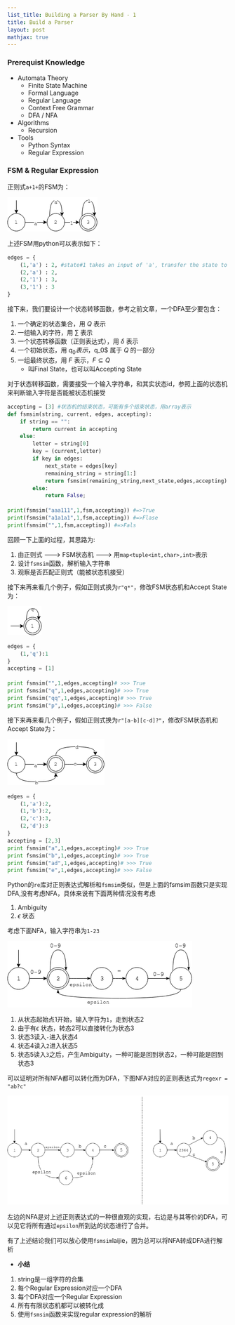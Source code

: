 ```yaml
---
list_title: Building a Parser By Hand - 1
title: Build a Parser
layout: post
mathjax: true
---
```


### Prerequist Knowledge

- Automata Theory
    - Finite State Machine
    - Formal Language
    - Regular Language
    - Context Free Grammar
    - DFA / NFA
- Algorithms
    - Recursion
- Tools
    - Python Syntax
    - Regular Expression

### FSM & Regular Expression

正则式`a+1+`的FSM为：

<img class="img-center" src="/assets/images/2015/07/fsm-1.png">

上述FSM用python可以表示如下：

```python
edges = {
    (1,'a') : 2, #state#1 takes an input of 'a', transfer the state to #2
    (2,'a') : 2,
    (2,'1') : 3,
    (3,'1') : 3
}
```
接下来，我们要设计一个状态转移函数，参考之前文章，一个DFA至少要包含：

1. 一个确定的状态集合，用 $Q$ 表示
2. 一组输入的字符，用 $\sum$ 表示
3. 一个状态转移函数（正则表达式），用 $\delta$ 表示
4. 一个初始状态，用 $q_0 表示，$q_0$ 属于 $Q$ 的一部分
5. 一组最终状态，用 $F$ 表示，$F \subseteq Q$
    - 叫Final State，也可以叫Accepting State


对于状态转移函数，需要接受一个输入字符串，和其实状态id，参照上面的状态机来判断输入字符是否能被状态机接受

```python
accepting = [3] #状态机的结束状态，可能有多个结束状态，用array表示
def fsmsim(string, current, edges, accepting):
    if string == "":
        return current in accepting
    else:
        letter = string[0]
        key = (current,letter)
        if key in edges:
            next_state = edges[key]
            remaining_string = string[1:]
            return fsmsim(remaining_string,next_state,edges,accepting)
        else:
            return False;

print(fsmsim("aaa111",1,fsm,accepting)) #=>True 
print(fsmsim("a1a1a1",1,fsm,accepting)) #=>Flase
print(fsmsim("",1,fsm,accepting)) #=>Fals
```
回顾一下上面的过程，其思路为:

1. 由正则式 ---> FSM状态机 ---> 用`map<tuple<int,char>,int>`表示
2. 设计`fsmsim`函数，解析输入字符串
3. 观察是否匹配正则式（能被状态机接受）

接下来再来看几个例子，假如正则式换为`r"q*"`，修改FSM状态机和Accept State为：

<img class="img-center" src="/assets/images/2015/07/fsm-2.png">

```python
edges = {
    (1,'q'):1
}
accepting = [1]

print fsmsim("",1,edges,accepting)# >>> True
print fsmsim("q",1,edges,accepting)# >>> True
print fsmsim("qq",1,edges,accepting)# >>> True
print fsmsim("p",1,edges,accepting)# >>> False
```

接下来再来看几个例子，假如正则式换为`r"[a-b][c-d]?"`，修改FSM状态机和Accept State为：

<img class="img-center" src="/assets/images/2015/07/fsm-3.png">

```python
edges = {
    (1,'a'):2,
    (1,'b'):2,
    (2,'c'):3,
    (2,'d'):3
}
accepting = [2,3]
print fsmsim("a",1,edges,accepting)# >>> True
print fsmsim("b",1,edges,accepting)# >>> True
print fsmsim("ad",1,edges,accepting)# >>> True
print fsmsim("e",1,edges,accepting)# >>> False
```

Python的`re`库对正则表达式解析和`fsmsim`类似，但是上面的fsmsim函数只是实现DFA,没有考虑NFA，具体来说有下面两种情况没有考虑

1. Ambiguity
2. $\epsilon$ 状态

考虑下面NFA，输入字符串为`1-23`

<img class="img-center" src="/assets/images/2015/07/fsm-4.png">

1. 从状态起始点1开始，输入字符为`1`，走到状态2
2. 由于有$\epsilon$ 状态，转态2可以直接转化为状态3
3. 状态3读入`-`进入状态4
4. 状态4读入`2`进入状态5
5. 状态5读入`3`之后，产生Ambiguity，一种可能是回到状态2，一种可能是回到状态3

可以证明对所有NFA都可以转化而为DFA，下图NFA对应的正则表达式为`regexr = "ab?c" `

<img class="img-center" src="/assets/images/2015/07/fsm-5.png">

左边的NFA是对上述正则表达式的一种很直观的实现，右边是与其等价的DFA，可以见它将所有通过`epsilon`所到达的状态进行了合并。

有了上述结论我们可以放心使用`fsmsim`laijie，因为总可以将NFA转成DFA进行解析

- **小结**

1. string是一组字符的合集
2. 每个Regular Expression对应一个DFA
3. 每个DFA对应一个Regular Expression
4. 所有有限状态机都可以被转化成
5. 使用`fsmsim`函数来实现regular expression的解析